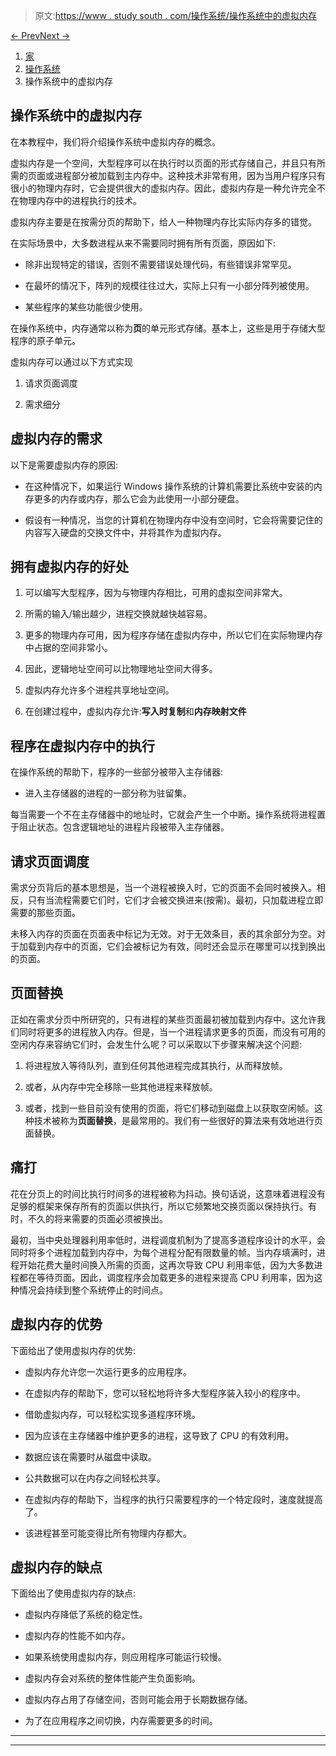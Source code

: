 > 原文:[https://www . study south . com/操作系统/操作系统中的虚拟内存](https://www.studytonight.com/operating-system/virtual-memory-in-operating-systems)

[← Prev](/operating-system/difference-between-internal-and-external-fragmentation "Internal Vs External Fragmentation")[Next →](/operating-system/os-demand-paging "Demand Paging in OS")

<nav aria-label="breadcrumb">

1.  [家](/)
2.  [操作系统](/operating-system)
3.  操作系统中的虚拟内存

</nav>

<article>

# 操作系统中的虚拟内存

在本教程中，我们将介绍操作系统中虚拟内存的概念。

虚拟内存是一个空间，大型程序可以在执行时以页面的形式存储自己，并且只有所需的页面或进程部分被加载到主内存中。这种技术非常有用，因为当用户程序只有很小的物理内存时，它会提供很大的虚拟内存。因此，虚拟内存是一种允许完全不在物理内存中的进程执行的技术。

虚拟内存主要是在按需分页的帮助下，给人一种物理内存比实际内存多的错觉。

在实际场景中，大多数进程从来不需要同时拥有所有页面，原因如下:

*   除非出现特定的错误，否则不需要错误处理代码，有些错误非常罕见。

*   在最坏的情况下，阵列的规模往往过大，实际上只有一小部分阵列被使用。

*   某些程序的某些功能很少使用。

在操作系统中，内存通常以称为**页**的单元形式存储。基本上，这些是用于存储大型程序的原子单元。

虚拟内存可以通过以下方式实现

1.  请求页面调度

2.  需求细分

## 虚拟内存的需求

以下是需要虚拟内存的原因:

*   在这种情况下，如果运行 Windows 操作系统的计算机需要比系统中安装的内存更多的内存或内存，那么它会为此使用一小部分硬盘。

*   假设有一种情况，当您的计算机在物理内存中没有空间时，它会将需要记住的内容写入硬盘的交换文件中，并将其作为虚拟内存。

## 拥有虚拟内存的好处

1.  可以编写大型程序，因为与物理内存相比，可用的虚拟空间非常大。

2.  所需的输入/输出越少，进程交换就越快越容易。

3.  更多的物理内存可用，因为程序存储在虚拟内存中，所以它们在实际物理内存中占据的空间非常小。

4.  因此，逻辑地址空间可以比物理地址空间大得多。

5.  虚拟内存允许多个进程共享地址空间。

6.  在创建过程中，虚拟内存允许:**写入时复制**和**内存映射文件**

## 程序在虚拟内存中的执行

在操作系统的帮助下，程序的一些部分被带入主存储器:

*   进入主存储器的进程的一部分称为驻留集。

每当需要一个不在主存储器中的地址时，它就会产生一个中断。操作系统将进程置于阻止状态。包含逻辑地址的进程片段被带入主存储器。

## 请求页面调度

需求分页背后的基本思想是，当一个进程被换入时，它的页面不会同时被换入。相反，只有当流程需要它们时，它们才会被交换进来(按需)。最初，只加载进程立即需要的那些页面。

未移入内存的页面在页面表中标记为无效。对于无效条目，表的其余部分为空。对于加载到内存中的页面，它们会被标记为有效，同时还会显示在哪里可以找到换出的页面。

## 页面替换

正如在需求分页中所研究的，只有进程的某些页面最初被加载到内存中。这允许我们同时将更多的进程放入内存。但是，当一个进程请求更多的页面，而没有可用的空闲内存来容纳它们时，会发生什么呢？可以采取以下步骤来解决这个问题:

1.  将进程放入等待队列，直到任何其他进程完成其执行，从而释放帧。

2.  或者，从内存中完全移除一些其他进程来释放帧。

3.  或者，找到一些目前没有使用的页面，将它们移动到磁盘上以获取空闲帧。这种技术被称为**页面替换**，是最常用的。我们有一些很好的算法来有效地进行页面替换。

## 痛打

花在分页上的时间比执行时间多的进程被称为抖动。换句话说，这意味着进程没有足够的框架来保存所有的页面以供执行，所以它频繁地交换页面以保持执行。有时，不久的将来需要的页面必须被换出。

最初，当中央处理器利用率低时，进程调度机制为了提高多道程序设计的水平，会同时将多个进程加载到内存中，为每个进程分配有限数量的帧。当内存填满时，进程开始花费大量时间换入所需的页面，这再次导致 CPU 利用率低，因为大多数进程都在等待页面。因此，调度程序会加载更多的进程来提高 CPU 利用率，因为这种情况会持续到整个系统停止的时间点。

## 虚拟内存的优势

下面给出了使用虚拟内存的优势:

*   虚拟内存允许您一次运行更多的应用程序。

*   在虚拟内存的帮助下，您可以轻松地将许多大型程序装入较小的程序中。

*   借助虚拟内存，可以轻松实现多道程序环境。

*   因为应该在主存储器中维护更多的进程，这导致了 CPU 的有效利用。

*   数据应该在需要时从磁盘中读取。

*   公共数据可以在内存之间轻松共享。

*   在虚拟内存的帮助下，当程序的执行只需要程序的一个特定段时，速度就提高了。

*   该进程甚至可能变得比所有物理内存都大。

## 虚拟内存的缺点

下面给出了使用虚拟内存的缺点:

*   虚拟内存降低了系统的稳定性。

*   虚拟内存的性能不如内存。

*   如果系统使用虚拟内存，则应用程序可能运行较慢。

*   虚拟内存会对系统的整体性能产生负面影响。

*   虚拟内存占用了存储空间，否则可能会用于长期数据存储。

*   为了在应用程序之间切换，内存需要更多的时间。

</article>

* * *

* * *